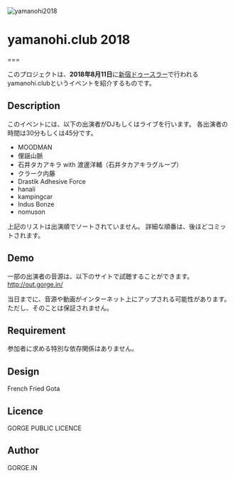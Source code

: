 ![yamanohi2018](https://user-images.githubusercontent.com/10110956/42744211-a508fc64-8905-11e8-8cdb-425a7bdc0fff.jpg)

# yamanohi.club 2018
===

このプロジェクトは、**2018年8月11日**に[新宿ドゥースラー](http://duusraa.com/)で行われるyamanohi.clubというイベントを紹介するものです。

## Description

このイベントには、以下の出演者がDJもしくはライブを行います。
各出演者の時間は30分もしくは45分です。

- MOODMAN
- 俚謡山脈
- 石井タカアキラ with 渡邊洋輔（石井タカアキラグループ）
- クラーク内藤
- Drastik Adhesive Force
- hanali
- kampingcar
- Indus Bonze
- nomuson

上記のリストは出演順でソートされていません。
詳細な順番は、後ほどコミットされます。

## Demo

一部の出演者の音源は、以下のサイトで試聴することができます。
http://out.gorge.in/

当日までに、音源や動画がインターネット上にアップされる可能性があります。
ただし、そのことは保証されません。

## Requirement

参加者に求める特別な依存関係はありません。

## Design
French Fried Gota

## Licence

GORGE PUBLIC LICENCE

## Author

GORGE.IN


